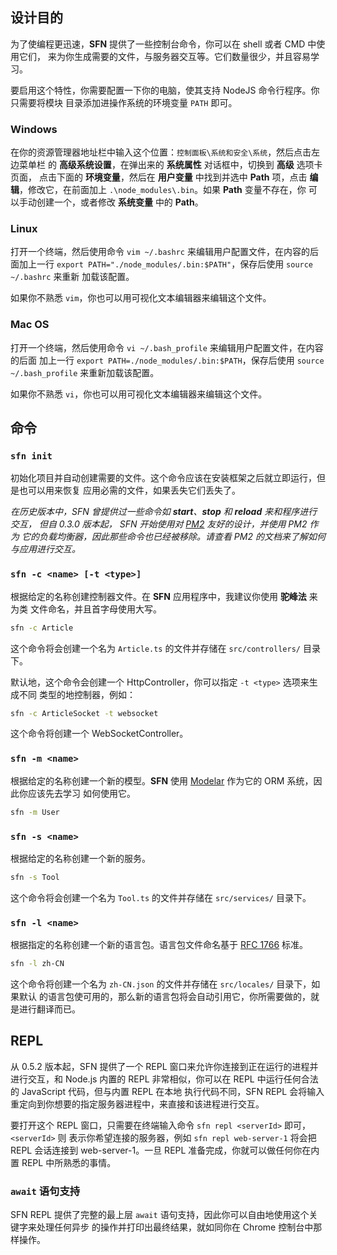 <!-- title: 命令行和解释器; order: 7 -->
## 设计目的

为了使编程更迅速，**SFN** 提供了一些控制台命令，你可以在 shell 或者 CMD 中使用它们，
来为你生成需要的文件，与服务器交互等。它们数量很少，并且容易学习。

要启用这个特性，你需要配置一下你的电脑，使其支持 NodeJS 命令行程序。你只需要将模块
目录添加进操作系统的环境变量 `PATH` 即可。

### Windows

在你的资源管理器地址栏中输入这个位置：`控制面板\系统和安全\系统`，然后点击左边菜单栏
的 **高级系统设置**，在弹出来的 **系统属性** 对话框中，切换到 **高级** 选项卡页面，
点击下面的 **环境变量**，然后在 **用户变量** 中找到并选中 **Path** 项，点击 
**编辑**，修改它，在前面加上 `.\node_modules\.bin`。如果 **Path** 变量不存在，你
可以手动创建一个，或者修改 **系统变量** 中的 **Path**。

### Linux

打开一个终端，然后使用命令 `vim ~/.bashrc` 来编辑用户配置文件，在内容的后面加上一行
`export PATH="./node_modules/.bin:$PATH"`，保存后使用 `source ~/.bashrc` 来重新
加载该配置。

如果你不熟悉 `vim`，你也可以用可视化文本编辑器来编辑这个文件。

### Mac OS

打开一个终端，然后使用命令 `vi ~/.bash_profile` 来编辑用户配置文件，在内容的后面
加上一行 `export PATH=./node_modules/.bin:$PATH`，保存后使用 
`source ~/.bash_profile` 来重新加载该配置。

如果你不熟悉 `vi`，你也可以用可视化文本编辑器来编辑这个文件。

## 命令

### `sfn init`

初始化项目并自动创建需要的文件。这个命令应该在安装框架之后就立即运行，但是也可以用来恢复
应用必需的文件，如果丢失它们丢失了。


*在历史版本中，SFN 曾提供过一些命令如 **start**、**stop** 和 **reload** 来和程序进行交互，*
*但自 0.3.0 版本起， SFN 开始使用对 [PM2](https://pm2.io) 友好的设计，并使用 PM2 作为*
*它的负载均衡器，因此那些命令也已经被移除。请查看 PM2 的文档来了解如何与应用进行交互。*

### `sfn -c <name> [-t <type>]`

根据给定的名称创建控制器文件。在 **SFN** 应用程序中，我建议你使用 **驼峰法** 来为类
文件命名，并且首字母使用大写。

```sh
sfn -c Article
```

这个命令将会创建一个名为 `Article.ts` 的文件并存储在 `src/controllers/` 目录下。

默认地，这个命令会创建一个 HttpController，你可以指定 `-t <type>` 选项来生成不同
类型的地控制器，例如：

```sh
sfn -c ArticleSocket -t websocket
```

这个命令将创建一个 WebSocketController。

### `sfn -m <name>`

根据给定的名称创建一个新的模型。**SFN** 使用 
[Modelar](https://github.com/hyurl/modelar) 作为它的 ORM 系统，因此你应该先去学习
如何使用它。

```sh
sfn -m User
```

### `sfn -s <name>`

根据给定的名称创建一个新的服务。

```sh
sfn -s Tool
```

这个命令将会创建一个名为 `Tool.ts` 的文件并存储在 `src/services/` 目录下。

### `sfn -l <name>`

根据指定的名称创建一个新的语言包。语言包文件命名基于
[RFC 1766](https://www.ietf.org/rfc/rfc1766.txt) 标准。

```sh
sfn -l zh-CN
```

这个命令将创建一个名为 `zh-CN.json` 的文件并存储在 `src/locales/` 目录下，如果默认
的语言包使可用的，那么新的语言包将会自动引用它，你所需要做的，就是进行翻译而已。

## REPL

从 0.5.2 版本起，SFN 提供了一个 REPL 窗口来允许你连接到正在运行的进程并进行交互，和 Node.js
内置的 REPL 非常相似，你可以在 REPL 中运行任何合法的 JavaScript 代码，但与内置 REPL 在本地
执行代码不同，SFN REPL 会将输入重定向到你想要的指定服务器进程中，来直接和该进程进行交互。

要打开这个 REPL 窗口，只需要在终端输入命令 `sfn repl <serverId>` 即可，`<serverId>` 则
表示你希望连接的服务器，例如 `sfn repl web-server-1` 将会把 REPL 会话连接到
web-server-1。一旦 REPL 准备完成，你就可以做任何你在内置 REPL 中所熟悉的事情。

### `await` 语句支持

SFN REPL 提供了完整的最上层 `await` 语句支持，因此你可以自由地使用这个关键字来处理任何异步
的操作并打印出最终结果，就如同你在 Chrome 控制台中那样操作。
